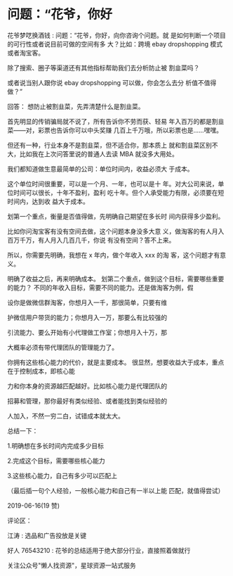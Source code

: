 # 问题：“花爷，你好

花爷梦呓换酒钱 : 问题：“花爷，你好，向你咨询个问题。就 是如何判断一个项目的可行性或者说目前可做的空间有多 大？比如：跨境 ebay dropshopping 模式或者淘宝客。

除了搜索、圈子等渠道还有其他指标帮助我们去分析防止被 割韭菜吗？

或者说当别人跟你说 ebay dropshopping 可以做，你会怎么去分 析值不值得做？”

回答： 想防止被割韭菜，先弄清楚什么是割韭菜。

首先明显的传销骗局就不说了，所有告诉你不劳而获、轻易 年入百万的都是割韭菜——对，彩票也告诉你可以中头奖赚 几百上千万哦，所以彩票也是......嘿嘿。

但还有一种，行业本身不是割韭菜，但不适合你，那本质上 就和割韭菜区别不大，比如我在上次问答里说的普通人去读 MBA 就没多大用处。

我们都知道做生意最简单的公司：单位时间内，收益必须大 于成本。

这个单位时间很重要，可以是一个月、一年，也可以是十 年。对大公司来说，单位时间可以很长，十年不盈利，盈利 吃十年。但个人承受能力有限，必须要在短时间内，达到收 益大于成本。

划第一个重点，衡量是否值得做，先明确自己期望在多长时 间内获得多少盈利。

比如你问淘宝客有没有空间去做，这个问题本身没多大意 义，做淘客的有人月入百万千万，有人月入几百几千，你说 有没有空间？答不上来。

所以，你需要先明确，我想在 x 年内，做个年收入 xxx 的淘 客，这个问题才有意义。

明确了收益之后，再来明确成本。 划第二个重点，做到这个目标，需要哪些重要的能力？ 不同的年收入目标，需要不同的能力。还是做淘客为例，假

设你是做微信群淘客，你想月入一千，那很简单，只要有维

护微信用户带货的能力；你想月入一万，那要么有比较强的

引流能力、要么开始有小代理做工作室；你想月入十万，那

大概率必须有带代理团队的管理能力了。

你拥有这些核心能力的代价，就是主要成本。 很显然，想要收益大于成本，重点在于控制成本，即核心能

力和你本身的资源越匹配越好。比如核心能力是代理团队的

招募和管理，那你最好有类似经验、或者能找到类似经验的

人加入，不然一穷二白，试错成本就太大。

总结一下：

1.明确想在多长时间内完成多少目标

2.完成这个目标，需要哪些核心能力

3.这些核心能力，自己有多少可以匹配上

（最后插一句个人经验，一般核心能力和自己有一半以上能 匹配，就值得尝试）

2019-06-16(19 赞)

评论区：

江涛 : 选品和广告投放是关键

好人 76543210 : 花爷的总结适用于绝大部分行业，直接照着做就行

关注公众号"懒人找资源"，星球资源一站式服务